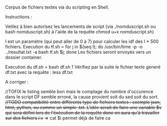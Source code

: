 Corpus de fichiers textes via du scripting en Shell.

Instructions : 

Veillez à bien autorisez les lancements de script (via ./nomduscript.sh ou bash nomduscript.sh) à l'aide de la requête chmod u+x nomduscript.sh)

I est un paramètre (qui peut aller de 0 à 7) pour calculer les idf des I * 500 fichiers.
Execution du tf.sh = for j in $(seq I); do /usr/bin/time -p -o ../resultat.txt -a bash tf.sh $j; done
Les fichiers seront envoyés vers un dossier container.

Execution du df.sh = bash df.sh 1
Vérifiez par la suite le fichier texte generé df.txt avec la requête : less df.txt

A corriger :

//TOFIX le listing semble bon mais le comptage du nombre d'occurence dans le script DF semble erroné, la cause provient soit du sed soit du sort.
~~//TODO compatibilité entre différents type de fichiers textes : exemple json, html, python, ou comme un simple .txt.
L'idée serait de faire une variable $v qui sera défini lors de l'éxécution de la requête donc on aura qu'à travailler sur des fichiers $i.$v~~ => cat $i permet déjà de faire ca

